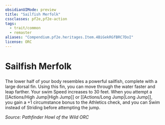```yaml
---
obsidianUIMode: preview
title: "Sailfish Merfolk"
cssclasses: pf2e,pf2e-action
tags:
  - trait/common
  - remaster
aliases: "Compendium.pf2e.heritages.Item.4BiGekRGfBRC7DoI"
license: ORC
---
```

# Sailfish Merfolk

### 






The lower half of your body resembles a powerful sailfish, complete with a large dorsal fin. Using this fin, you can move through the water faster and leap farther. Your swim Speed increases to 30 feet. When you attempt a [[Actions/High Jump|High Jump]] or [[Actions/Long Jump|Long Jump]], you gain a +1 circumstance bonus to the Athletics check, and you can Swim instead of Striding before attempting the jump.

*Source: Pathfinder Howl of the Wild*
*ORC*